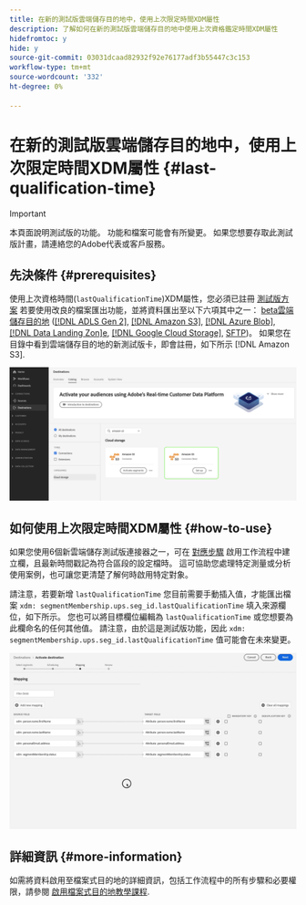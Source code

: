 ```yaml
---
title: 在新的測試版雲端儲存目的地中，使用上次限定時間XDM屬性
description: 了解如何在新的測試版雲端儲存目的地中使用上次資格鑑定時間XDM屬性
hidefromtoc: y
hide: y
source-git-commit: 03031dcaad82932f92e76177adf3b55447c3c153
workflow-type: tm+mt
source-wordcount: '332'
ht-degree: 0%

---
```


# 在新的測試版雲端儲存目的地中，使用上次限定時間XDM屬性 {#last-qualification-time}

>[!IMPORTANT]
> 
>本頁面說明測試版的功能。 功能和檔案可能會有所變更。 如果您想要存取此測試版計畫，請連絡您的Adobe代表或客戶服務。

## 先決條件 {#prerequisites}

使用上次資格時間(`lastQualificationTime`)XDM屬性，您必須已註冊 [測試版方案](/help/release-notes/2022/october-2022.md#destinations) 若要使用改良的檔案匯出功能，並將資料匯出至以下六項其中之一： [beta雲端儲存目的地](/help/release-notes/2022/october-2022.md#destinations) ([[!DNL ADLS Gen 2]](/help/destinations/catalog/cloud-storage/adls-gen2.md), [[!DNL Amazon S3]](/help/destinations/catalog/cloud-storage/amazon-s3.md), [[!DNL Azure Blob]](/help/destinations/catalog/cloud-storage/azure-blob.md), [[!DNL Data Landing Zon]e](/help/destinations/catalog/cloud-storage/data-landing-zone.md), [[!DNL Google Cloud Storage]](/help/destinations/catalog/cloud-storage/google-cloud-storage.md), [SFTP](/help/destinations/catalog/cloud-storage/sftp.md))。 如果您在目錄中看到雲端儲存目的地的新測試版卡，即會註冊，如下所示 [!DNL Amazon S3].

![顯示新Amazon S3測試版卡的影像](/help/destinations/assets/ui/activate-destinations/new-amazon-s3-beta-card.png)

## 如何使用上次限定時間XDM屬性 {#how-to-use}

如果您使用6個新雲端儲存測試版連接器之一，可在 [對應步驟](/help/destinations/ui/activate-batch-profile-destinations.md#mapping) 啟用工作流程中建立欄，且最新時間戳記為符合區段的設定檔時。 這可協助您處理特定測量或分析使用案例，也可讓您更清楚了解何時啟用特定對象。

請注意，若要新增 `lastQualificationTime` 您目前需要手動插入值，才能匯出檔案 `xdm: segmentMembership.ups.seg_id.lastQualificationTime` 填入來源欄位，如下所示。 您也可以將目標欄位編輯為 `lastQualificationTime` 或您想要為此欄命名的任何其他值。 請注意，由於這是測試版功能，因此 `xdm: segmentMembership.ups.seg_id.lastQualificationTime` 值可能會在未來變更。

![螢幕記錄，顯示上次將XDM屬性貼入對應步驟的資格時間](/help/destinations/ui/last-qualification-time.gif)

## 詳細資訊 {#more-information}

如需將資料啟用至檔案式目的地的詳細資訊，包括工作流程中的所有步驟和必要權限，請參閱 [啟用檔案式目的地教學課程](/help/destinations/ui/activate-batch-profile-destinations.md).